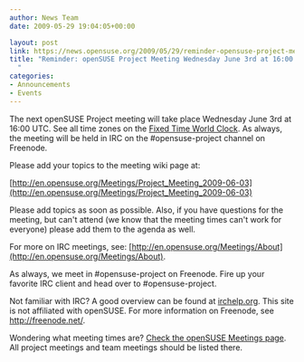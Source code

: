 ```yaml
---
author: News Team
date: 2009-05-29 19:04:05+00:00

layout: post
link: https://news.opensuse.org/2009/05/29/reminder-opensuse-project-meeting-wednesday-june-3rd-at-1600-utc/
title: "Reminder: openSUSE Project Meeting Wednesday June 3rd at 16:00 UTC\
  "
categories:
- Announcements
- Events
---
```

The next openSUSE Project meeting will take place Wednesday June 3rd at 16:00 UTC. See all time zones on the [Fixed Time World Clock](http://is.gd/Jd0Z). As always, the meeting will be held in IRC on the #opensuse-project channel on Freenode.

Please add your topics to the meeting wiki page at:

[http://en.opensuse.org/Meetings/Project_Meeting_2009-06-03](http://en.opensuse.org/Meetings/Project_Meeting_2009-06-03)

Please add topics as soon as possible. Also, if you have questions for the meeting, but can't attend (we know that the meeting times can't work for everyone) please add them to the agenda as well.

For more on IRC meetings, see: [http://en.opensuse.org/Meetings/About](http://en.opensuse.org/Meetings/About).

As always, we meet in #opensuse-project on Freenode. Fire up your favorite IRC client and head over to #opensuse-project.

Not familiar with IRC? A good overview can be found at [irchelp.org](http://www.irchelp.org/). This site is not affiliated with openSUSE. For more information on Freenode, see http://freenode.net/.

Wondering what meeting times are? [Check the openSUSE Meetings page](http://en.opensuse.org/Meetings). All project meetings and team meetings should be listed there.		

